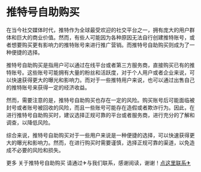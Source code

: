 # 推特号自助购买

在当今社交媒体时代，推特作为全球最受欢迎的社交平台之一，拥有庞大的用户群体和巨大的商业价值。然而，有些人可能因为各种原因无法自行创建推特账号，或者想要购买更有影响力的推特账号来进行推广营销。而推特号自助购买则成为了一种便捷的选择。

推特号自助购买是指用户可以通过在线平台或者第三方服务商，直接购买已有的推特账号。这些账号可能拥有大量的粉丝和活跃度，对于个人用户或者企业来说，可以快速获得更大的曝光和影响力。而对于一些推特用户来说，也可以通过出售自己的推特账号来获得一定的经济收益。

然而，需要注意的是，推特号自助购买也存在一定的风险。购买账号后可能面临被封号或者账号被回收的风险，而且一些账号可能存在造假或者欺诈行为。因此，在进行推特号自助购买时，建议选择正规可靠的平台或者服务商，进行充分的了解和调查，以降低风险。

综合来说，推特号自助购买对于一些用户来说是一种便捷的选择，可以快速获得更大的曝光和影响力。然而，在进行购买时需要谨慎，选择正规可靠的渠道，以免造成不必要的风险和损失。

更多 关于推特号自助购买 请通过✈与我们联系，感谢阅读，谢谢！[点这里联系✈](https://ss.k02.cc)